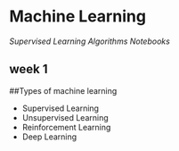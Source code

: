 # Machine Learning 

_*Supervised Learning Algorithms Notebooks*_

## week 1
##Types of machine learning
* Supervised Learning
* Unsupervised Learning
* Reinforcement Learning
* Deep Learning
